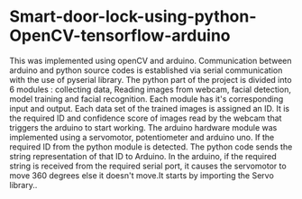 # Smart-door-lock-using-python-OpenCV-tensorflow-arduino
This was implemented using openCV and arduino. 
Communication between arduino and python source codes is established via serial communication with the use of pyserial library.
The python part of the project is divided into 6 modules : collecting data, Reading images from webcam, facial detection, model training and facial recognition.
Each module has it's corresponding input and output.
Each data set of the trained images is assigned an ID.
It is the required ID and confidence score of images read by the webcam that triggers the arduino to start working.
The arduino hardware module was implemented using a servomotor, potentiometer and arduino uno.
If the required ID from the python module is detected. The python code sends the string representation of that ID to Arduino.
In the arduino, if the required string is received from the required serial port, it causes the servomotor to move 360 degrees else it doesn't move.It starts by importing the Servo library..
